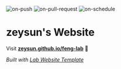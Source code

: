
  ![on-push](../../actions/workflows/on-push.yaml/badge.svg)
  ![on-pull-request](../../actions/workflows/on-pull-request.yaml/badge.svg)
  ![on-schedule](../../actions/workflows/on-schedule.yaml/badge.svg)

  # zeysun's Website

  Visit **[zeysun.github.io/feng-lab](https://zeysun.github.io/feng-lab)** 🚀

  _Built with [Lab Website Template](https://greene-lab.gitbook.io/lab-website-template-docs)_
